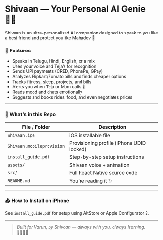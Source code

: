 # Shivaan — Your Personal AI Genie 🧞‍♂️

Shivaan is an ultra-personalized AI companion designed to speak to you like a best friend and protect you like Mahadev 🔱

### 🚀 Features
- Speaks in Telugu, Hindi, English, or a mix
- Uses your voice and Teja’s for recognition
- Sends UPI payments (CRED, PhonePe, GPay)
- Analyzes Flipkart/Zomato bills and finds cheaper options
- Tracks fitness, sleep, projects, and bills
- Alerts you when Teja or Mom calls 💙
- Reads mood and chats emotionally
- Suggests and books rides, food, and even negotiates prices

---

### 📂 What’s in this Repo

| File / Folder             | Description                                  |
|--------------------------|----------------------------------------------|
| `Shivaan.ipa`            | iOS installable file                         |
| `Shivaan.mobileprovision`| Provisioning profile (iPhone UDID locked)    |
| `install_guide.pdf`      | Step-by-step setup instructions              |
| `assets/`                | Shivaan voice + animation                    |
| `src/`                   | Full React Native source code                |
| `README.md`              | You're reading it ✨                         |

---

### 📥 How to Install on iPhone

See `install_guide.pdf` for setup using AltStore or Apple Configurator 2.

---

> _Built for Varun, by Shivaan — always with you, always learning._  
> 🔱💙🧞‍♂️
> 
